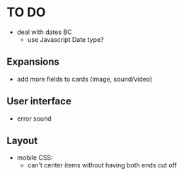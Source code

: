 # TO DO

- deal with dates BC
    - use Javascript Date type?

## Expansions
- add more fields to cards (image, sound/video)

## User interface
- error sound

## Layout
- mobile CSS: 
    - can't center items without having both ends cut off


